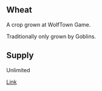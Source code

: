 ## Wheat

A crop grown at WolfTown Game.

Traditionally only grown by Goblins.

## Supply

Unlimited

[Link](https://docs.sunflower-land.com/crafting-guide)
